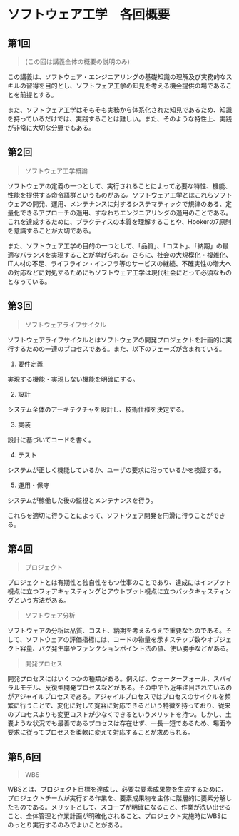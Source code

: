 # ソフトウェア工学　各回概要


## 第1回
>(この回は講義全体の概要の説明のみ)

この講義は、ソフトウェア・エンジニアリングの基礎知識の理解及び実務的なスキルの習得を目的とし、ソフトウェア工学の知見を考える機会提供の場であることを前提とする。

また、ソフトウェア工学はそもそも実務から体系化された知見であるため、知識を持っているだけでは、実践することは難しい。また、そのような特性上、実践が非常に大切な分野でもある。

## 第2回
>ソフトウェア工学概論

ソフトウェアの定義の一つとして、実行されることによって必要な特性、機能、性能を提供する命令語群というものがある。ソフトウェア工学とはこれらソフトウェアの開発、運用、メンテナンスに対するシステマティックで規律のある、定量化できるアプローチの適用、すなわちエンジニアリングの適用のことである。
これを達成するために、プラクティスの本質を理解することや、Hookerの7原則を意識することが大切である。

また、ソフトウェア工学の目的の一つとして、「品質」、「コスト」、「納期」の最適なバランスを実現することが挙げられる。さらに、社会の大規模化・複雑化、IT人材の不足、ライフライン・インフラ等のサービスの継続、不確実性の増大への対応などに対処するためにもソフトウェア工学は現代社会にとって必須なものとなっている。


## 第3回
>ソフトウェアライフサイクル

ソフトウェアライフサイクルとはソフトウェアの開発プロジェクトを計画的に実行するための一連のプロセスである。また、以下のフェーズが含まれている。

1. 要件定義

実現する機能・実現しない機能を明確にする。

2. 設計

システム全体のアーキテクチャを設計し、技術仕様を決定する。

3. 実装

設計に基づいてコードを書く。


4. テスト

システムが正しく機能しているか、ユーザの要求に沿っているかを検証する。


5. 運用・保守

システムが稼働した後の監視とメンテナンスを行う。

これらを適切に行うことによって、ソフトウェア開発を円滑に行うことができる。

## 第4回

>プロジェクト

プロジェクトとは有期性と独自性をもつ仕事のことであり、達成にはインプット視点に立つフォアキャスティングとアウトプット視点に立つバックキャスティングという方法がある。

>ソフトウェア分析

ソフトウェアの分析は品質、コスト、納期を考えるうえで重要なものである。そして、ソフトウェアの評価指標には、コードの物量を示すステップ数やオブジェクト容量、バグ発生率やファンクションポイント法の値、使い勝手などがある。

>開発プロセス

開発プロセスにはいくつかの種類がある。例えば、ウォーターフォール、スパイラルモデル、反復型開発プロセスなどがある。その中でも近年注目されているのがアジャイルプロセスである。アジャイルプロセスではプロセスのサイクルを頻繁に行うことで、変化に対して寛容に対応できるという特徴を持っており、従来のプロセスよりも変更コストが少なくできるというメリットを持つ。しかし、土嚢ような状況でも最善であるプロセスは存在せず、一長一短であるため、場面や要求に従ってプロセスを柔軟に変えて対応することが求められる。

## 第5,6回

>WBS

WBSとは、プロジェクト目標を達成し、必要な要素成果物を生成するために、プロジェクトチームが実行する作業を、要素成果物を主体に階層的に要素分解したものである。メリットとして、スコープが明確になること、作業が洗い出せること、全体管理と作業計画が明確化されること、プロジェクト実施時にWBSにのっとり実行するのみでよいことがある。

